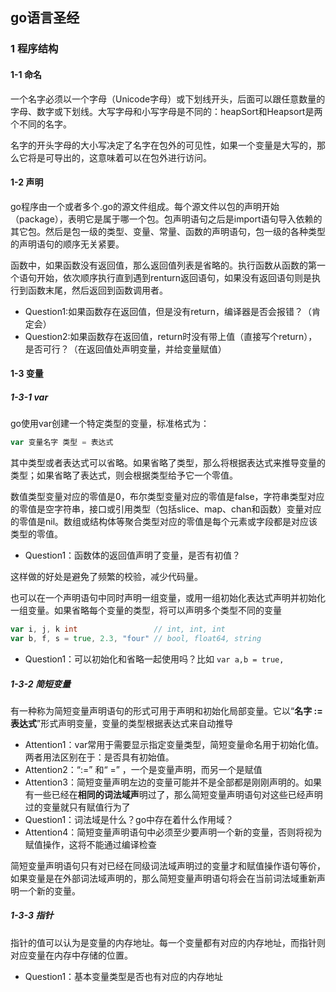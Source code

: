 ## go语言圣经

### 1 程序结构

#### 1-1 命名

一个名字必须以一个字母（Unicode字母）或下划线开头，后面可以跟任意数量的字母、数字或下划线。大写字母和小写字母是不同的：heapSort和Heapsort是两个不同的名字。

名字的开头字母的大小写决定了名字在包外的可见性，如果一个变量是大写的，那么它将是可导出的，这意味着可以在包外进行访问。

#### 1-2 声明

go程序由一个或者多个.go的源文件组成。每个源文件以包的声明开始（package），表明它是属于哪一个包。包声明语句之后是import语句导入依赖的其它包。然后是包一级的类型、变量、常量、函数的声明语句，包一级的各种类型的声明语句的顺序无关紧要。

函数中，如果函数没有返回值，那么返回值列表是省略的。执行函数从函数的第一个语句开始，依次顺序执行直到遇到renturn返回语句，如果没有返回语句则是执行到函数末尾，然后返回到函数调用者。

- Question1:如果函数存在返回值，但是没有return，编译器是否会报错？（肯定会）
- Question2:如果函数存在返回值，return时没有带上值（直接写个return），是否可行？（在返回值处声明变量，并给变量赋值）

#### 1-3 变量

##### 1-3-1 var

go使用var创建一个特定类型的变量，标准格式为：

```go
var 变量名字 类型 = 表达式
```

其中类型或者表达式可以省略。如果省略了类型，那么将根据表达式来推导变量的类型；如果省略了表达式，则会根据类型给予它一个零值。

数值类型变量对应的零值是0，布尔类型变量对应的零值是false，字符串类型对应的零值是空字符串，接口或引用类型（包括slice、map、chan和函数）变量对应的零值是nil。数组或结构体等聚合类型对应的零值是每个元素或字段都是对应该类型的零值。

- Question1：函数体的返回值声明了变量，是否有初值？

这样做的好处是避免了频繁的校验，减少代码量。

也可以在一个声明语句中同时声明一组变量，或用一组初始化表达式声明并初始化一组变量。如果省略每个变量的类型，将可以声明多个类型不同的变量

```go
var i, j, k int                 // int, int, int
var b, f, s = true, 2.3, "four" // bool, float64, string
```

- Question1：可以初始化和省略一起使用吗？比如 `var a,b = true,` 

##### 1-3-2 简短变量

有一种称为简短变量声明语句的形式可用于声明和初始化局部变量。它以“**名字 := 表达式**”形式声明变量，变量的类型根据表达式来自动推导

- Attention1：var常用于需要显示指定变量类型，简短变量命名用于初始化值。两者用法区别在于：是否具有初始值。
- Attention2：“:=” 和“ =” ，一个是变量声明，而另一个是赋值
- Attention3：简短变量声明左边的变量可能并不是全部都是刚刚声明的。如果有一些已经在**相同的词法域声**明过了，那么简短变量声明语句对这些已经声明过的变量就只有赋值行为了
- Question1：词法域是什么？go中存在着什么作用域？
- Attention4：简短变量声明语句中必须至少要声明一个新的变量，否则将视为赋值操作，这将不能通过编译检查

简短变量声明语句只有对已经在同级词法域声明过的变量才和赋值操作语句等价，如果变量是在外部词法域声明的，那么简短变量声明语句将会在当前词法域重新声明一个新的变量。

##### 1-3-3 指针

指针的值可以认为是变量的内存地址。每一个变量都有对应的内存地址，而指针则对应变量在内存中存储的位置。

- Question1：基本变量类型是否也有对应的内存地址

